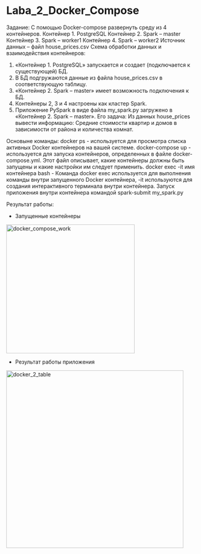 # Laba_2_Docker_Compose
Задание:
С помощью Docker-compose развернуть среду из 4 контейнеров.
Контейнер 1. PostgreSQL
Контейнер 2. Spark – master
Контейнер 3. Spark – worker1
Контейнер 4. Spark – worker2
Источник данных – файл house_prices.csv
Схема обработки данных и взаимодействия контейнеров:
1) «Контейнер 1. PostgreSQL» запускается и создает (подключается к существующей) БД.
2) В БД подгружаются данные из файла house_prices.csv в соответствующую таблицу.
3) «Контейнер 2. Spark – master» имеет возможность подключения к БД.
4) Контейнеры 2, 3 и 4 настроены как кластер Spark.
5) Приложение PySpark в виде файла my_spark.py загружено в «Контейнер 2. Spark – master». Его
задача:
Из данных house_prices вывести информацию: Средние стоимости квартир и домов в
зависимости от района и количества комнат.

Основыне команды:
docker ps - используется для просмотра списка активных Docker контейнеров на вашей системе.
docker-compose up -  используется для запуска контейнеров, определенных в файле docker-compose.yml. Этот файл описывает, какие контейнеры должны быть запущены и какие настройки им следует применить.
docker exec -it имя контейнера bash - Команда docker exec используется для выполнения команды внутри запущенного Docker контейнера, -it используются для создания интерактивного терминала внутри контейнера.
Запуск приложения внутри контейнера командой spark-submit my_spark.py


Результат работы:

* Запущенные контейнеры
  
<img width="340" alt="docker_compose_work" src="https://github.com/Daria-Krylova/Laba_2_Docker_Compose/assets/55152528/3277463f-5459-49a2-98f2-69d43bc09933">

* Результат работы приложения
  
<img width="469" alt="docker_2_table" src="https://github.com/Daria-Krylova/Laba_2_Docker_Compose/assets/55152528/09f189a8-7828-4118-9e75-62cd0cbee19e">

